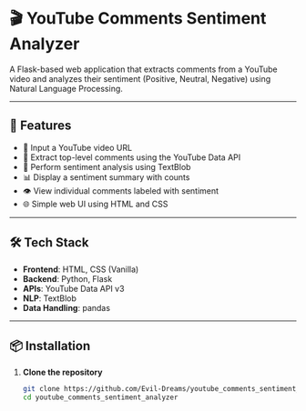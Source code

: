 # 🎬 YouTube Comments Sentiment Analyzer

A Flask-based web application that extracts comments from a YouTube video and analyzes their sentiment (Positive, Neutral, Negative) using Natural Language Processing.

---

## 🚀 Features

- 🔗 Input a YouTube video URL
- 💬 Extract top-level comments using the YouTube Data API
- 🧠 Perform sentiment analysis using TextBlob
- 📊 Display a sentiment summary with counts
- 👁️ View individual comments labeled with sentiment
- 🌐 Simple web UI using HTML and CSS

---

## 🛠️ Tech Stack

- **Frontend**: HTML, CSS (Vanilla)
- **Backend**: Python, Flask
- **APIs**: YouTube Data API v3
- **NLP**: TextBlob
- **Data Handling**: pandas

---

## 📦 Installation

1. **Clone the repository**
   ```bash
   git clone https://github.com/Evil-Dreams/youtube_comments_sentiment_analyzer.git
   cd youtube_comments_sentiment_analyzer